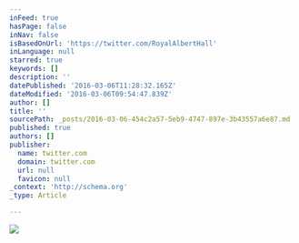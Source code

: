 ```yaml
---
inFeed: true
hasPage: false
inNav: false
isBasedOnUrl: 'https://twitter.com/RoyalAlbertHall'
inLanguage: null
starred: true
keywords: []
description: ''
datePublished: '2016-03-06T11:28:32.165Z'
dateModified: '2016-03-06T09:54:47.839Z'
author: []
title: ''
sourcePath: _posts/2016-03-06-454c2a57-5eb9-4747-897e-3b43557a6e87.md
published: true
authors: []
publisher:
  name: twitter.com
  domain: twitter.com
  url: null
  favicon: null
_context: 'http://schema.org'
_type: Article

---
```

![](https://pbs.twimg.com/media/CczRVZrUkAANrtM.jpg:large)